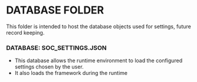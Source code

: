 # DATABASE FOLDER

This folder is intended to host the database objects used for settings, future record keeping.

### DATABASE:  SOC_SETTINGS.JSON

* This database allows the runtime environment to load the configured settings chosen by the user.
* It also loads the framework during the runtime


